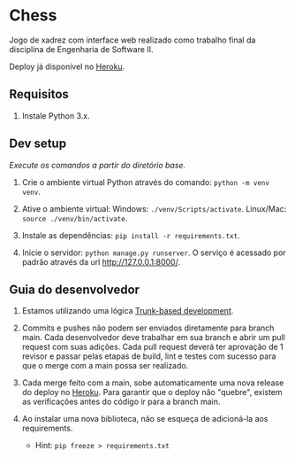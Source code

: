 # Chess

Jogo de xadrez com interface web realizado como trabalho final da disciplina de Engenharia de Software II. 

Deploy já disponível no [Heroku](https://chess-es2-20221.herokuapp.com/).

## Requisitos

1. Instale Python 3.x.

## Dev setup

_Execute os comandos a partir do diretório base._

1. Crie o ambiente virtual Python através do comando: ``python -m venv venv``.

2. Ative o ambiente virtual: 
    Windows: ``./venv/Scripts/activate``.
    Linux/Mac: ``source ./venv/bin/activate``.

3. Instale as dependências: ``pip install -r requirements.txt``.

4. Inicie o servidor: ``python manage.py runserver``. O serviço é acessado por padrão através da url http://127.0.0.1:8000/.

## Guia do desenvolvedor

1. Estamos utilizando uma lógica [Trunk-based development](https://www.atlassian.com/br/continuous-delivery/continuous-integration/trunk-based-development).

2. Commits e pushes não podem ser enviados diretamente para branch main. Cada desenvolvedor deve trabalhar em sua branch e abrir um pull request com suas adições. Cada pull request deverá ter aprovação de 1 revisor e passar pelas etapas de build, lint e testes com sucesso para que o merge com a main possa ser realizado.

3. Cada merge feito com a main, sobe automaticamente uma nova release do deploy no [Heroku](https://chess-es2-20221.herokuapp.com/). Para garantir que o deploy não "quebre", existem as verificações antes do código ir para a branch main.

4. Ao instalar uma nova biblioteca, não se esqueça de adicioná-la aos requirements. 
    - Hint: ``pip freeze > requirements.txt``